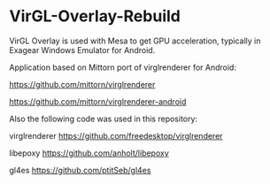 # VirGL-Overlay-Rebuild

VirGL Overlay is used with Mesa to get GPU acceleration, typically in Exagear Windows Emulator for Android.

Application based on Mittorn port of virglrenderer for Android:

https://github.com/mittorn/virglrenderer

https://github.com/mittorn/virglrenderer-android

Also the following code was used in this repository:

virglrenderer https://github.com/freedesktop/virglrenderer

libepoxy https://github.com/anholt/libepoxy

gl4es https://github.com/ptitSeb/gl4es
